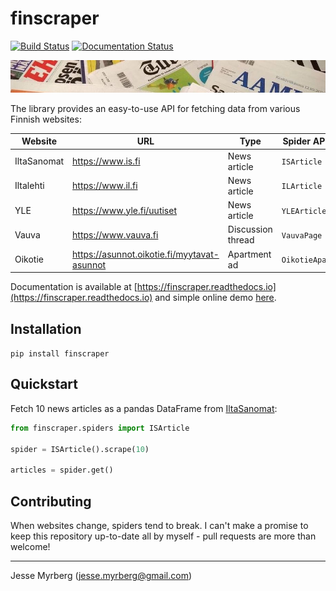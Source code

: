# finscraper

[![Build Status](https://travis-ci.com/jmyrberg/finscraper.svg?branch=master)](https://travis-ci.com/jmyrberg/finscraper) [![Documentation Status](https://readthedocs.org/projects/finscraper/badge/?version=latest)](https://finscraper.readthedocs.io/en/latest/?badge=latest)

![finscraper cover](https://github.com/jmyrberg/finscraper/blob/master/docs/cover.jpg?raw=true)

The library provides an easy-to-use API for fetching data from various Finnish websites:

| Website     | URL                                         | Type              | Spider API class   |
| ----------- | ------------------------------------------- | ----------------- | ------------------ |
| IltaSanomat | https://www.is.fi                           | News article      | `ISArticle`        |
| Iltalehti   | https://www.il.fi                           | News article      | `ILArticle`        |
| YLE         | https://www.yle.fi/uutiset                  | News article      | `YLEArticle`       |
| Vauva       | https://www.vauva.fi                        | Discussion thread | `VauvaPage`        |
| Oikotie     | https://asunnot.oikotie.fi/myytavat-asunnot | Apartment ad      | `OikotieApartment` |

Documentation is available at [https://finscraper.readthedocs.io](https://finscraper.readthedocs.io) and simple online demo [here](https://storage.googleapis.com/jmyrberg/index.html#/demo-projects/finscraper).


## Installation

`pip install finscraper`


## Quickstart

Fetch 10 news articles as a pandas DataFrame from [IltaSanomat](https://is.fi):

```python
from finscraper.spiders import ISArticle

spider = ISArticle().scrape(10)

articles = spider.get()
```

## Contributing

When websites change, spiders tend to break. I can't make a promise to keep this
repository up-to-date all by myself - pull requests are more than welcome!


---

Jesse Myrberg (jesse.myrberg@gmail.com)
